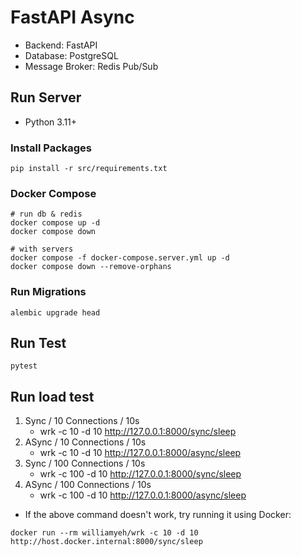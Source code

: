 # FastAPI Async
- Backend: FastAPI
- Database: PostgreSQL
- Message Broker: Redis Pub/Sub

## Run Server
- Python 3.11+

### Install Packages
```shell
pip install -r src/requirements.txt
```

### Docker Compose
```shell
# run db & redis
docker compose up -d
docker compose down

# with servers
docker compose -f docker-compose.server.yml up -d
docker compose down --remove-orphans
```
### Run Migrations
```shell
alembic upgrade head
```
## Run Test
```shell
pytest
```

## Run load test
1. Sync / 10 Connections / 10s
   - wrk -c 10 -d 10 http://127.0.0.1:8000/sync/sleep
2. ASync / 10 Connections / 10s
   - wrk -c 10 -d 10 http://127.0.0.1:8000/async/sleep
3. Sync / 100 Connections / 10s
   - wrk -c 100 -d 10 http://127.0.0.1:8000/sync/sleep
4. ASync / 100 Connections / 10s
   - wrk -c 100 -d 10 http://127.0.0.1:8000/async/sleep
 * If the above command doesn't work, try running it using Docker:
```shell
docker run --rm williamyeh/wrk -c 10 -d 10 http://host.docker.internal:8000/sync/sleep
```
